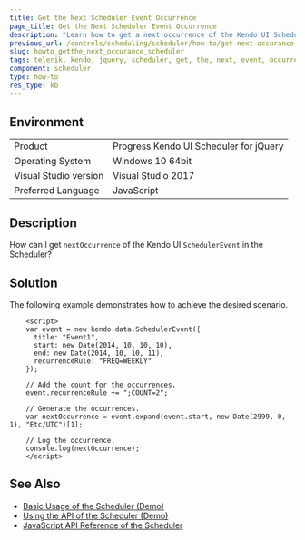 ```yaml
---
title: Get the Next Scheduler Event Occurrence
page_title: Get the Next Scheduler Event Occurrence
description: "Learn how to get a next occurrence of the Kendo UI SchedulerEvent in the Kendo UI for jQuery Scheduler."
previous_url: /controls/scheduling/scheduler/how-to/get-next-occurance, /controls/scheduling/scheduler/how-to/get-next-occurrence, /controls/scheduling/scheduler/how-to/various/get-next-occurrence
slug: howto_getthe_next_occurance_scheduler
tags: telerik, kendo, jquery, scheduler, get, the, next, event, occurrence 
component: scheduler
type: how-to
res_type: kb
---
```


## Environment

<table>
 <tr>
  <td>Product</td>
  <td>Progress Kendo UI Scheduler for jQuery</td>
 </tr>
 <tr>
  <td>Operating System</td>
  <td>Windows 10 64bit</td>
 </tr>
 <tr>
  <td>Visual Studio version</td>
  <td>Visual Studio 2017</td>
 </tr>
 <tr>
  <td>Preferred Language</td>
  <td>JavaScript</td>
 </tr>
</table>

## Description

How can I get `nextOccurrence` of the Kendo UI `SchedulerEvent` in the Scheduler?

## Solution

The following example demonstrates how to achieve the desired scenario.

```dojo
    <script>
    var event = new kendo.data.SchedulerEvent({
      title: "Event1",
      start: new Date(2014, 10, 10, 10),
      end: new Date(2014, 10, 10, 11),
      recurrenceRule: "FREQ=WEEKLY"
    });

    // Add the count for the occurrences.
    event.recurrenceRule += ";COUNT=2";

    // Generate the occurrences.
    var nextOccurrence = event.expand(event.start, new Date(2999, 0, 1), "Etc/UTC")[1];

    // Log the occurrence.
    console.log(nextOccurrence);
    </script>
```

## See Also

* [Basic Usage of the Scheduler (Demo)](https://demos.telerik.com/kendo-ui/scheduler/index)
* [Using the API of the Scheduler (Demo)](https://demos.telerik.com/kendo-ui/scheduler/api)
* [JavaScript API Reference of the Scheduler](/api/javascript/ui/scheduler)
